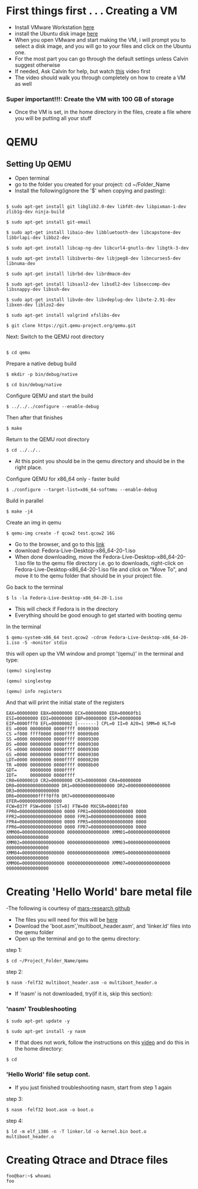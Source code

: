 # First things first . . . Creating a VM
- Install VMware Workstation [here](https://www.vmware.com/products/workstation-player.html?utm_source=google&utm_medium=cpc&utm_term=engine:google|campaignid:13610504138|adid:656589288205|gclid:Cj0KCQjw4s-kBhDqARIsAN-ipH0HN2NLcIGmq_ZLDY0SrQMqLLjJsfu5uyJx-RztLYwtSb3ORI4CSFIaAgtvEALw_wcB&gad=1&gclid=Cj0KCQjw4s-kBhDqARIsAN-ipH0HN2NLcIGmq_ZLDY0SrQMqLLjJsfu5uyJx-RztLYwtSb3ORI4CSFIaAgtvEALw_wcB)
- install the Ubuntu disk image [here](https://ubuntu.com/desktop)
- When you open VMware and start making the VM, i will prompt you to select a disk image, and you will go to your files and click on the Ubuntu one.
- For the most part you can go through the default settings unless Calvin suggest otherwise
- If needed, Ask Calvin for help, but watch [this](https://www.youtube.com/watch?v=DMOiiooXjTw&t=1114s) video first
- The video should walk you through completely on how to create a VM as well
### Super important!!!: Create the VM with 100 GB of storage
- Once the VM is set, in the home directory in the files, create a file where you will be putting all your stuff
 
# QEMU
## Setting Up QEMU

- Open terminal
- go to the folder you created for your project: cd ~/Folder_Name 
- Install the following(ignore the '$' when copying and pasting):
```console

$ sudo apt-get install git libglib2.0-dev libfdt-dev libpixman-1-dev zlib1g-dev ninja-build

$ sudo apt-get install git-email

$ sudo apt-get install libaio-dev libbluetooth-dev libcapstone-dev libbrlapi-dev libbz2-dev

$ sudo apt-get install libcap-ng-dev libcurl4-gnutls-dev libgtk-3-dev

$ sudo apt-get install libibverbs-dev libjpeg8-dev libncurses5-dev libnuma-dev

$ sudo apt-get install librbd-dev librdmacm-dev

$ sudo apt-get install libsasl2-dev libsdl2-dev libseccomp-dev libsnappy-dev libssh-dev

$ sudo apt-get install libvde-dev libvdeplug-dev libvte-2.91-dev libxen-dev liblzo2-dev

$ sudo apt-get install valgrind xfslibs-dev

$ git clone https://git.qemu-project.org/qemu.git
```

Next: Switch to the QEMU root directory
```console

$ cd qemu
```
Prepare a native debug build
```console
$ mkdir -p bin/debug/native

$ cd bin/debug/native
```
Configure QEMU and start the build
```console
$ ../../../configure --enable-debug
```
Then after that finishes
```console
$ make
```
Return to the QEMU root directory
```console
$ cd ../../..
```
- At this point you should be in the qemu directory and should be in the right place.

Configure QEMU for x86_64 only - faster build
```console
$ ./configure --target-list=x86_64-softmmu --enable-debug
```
Build in parallel 
```console
$ make -j4
```
Create an img in qemu
```console
$ qemu-img create -f qcow2 test.qcow2 16G
```
- Go to the browser, and go to this [link](https://dl.fedoraproject.org/pub/archive/fedora/linux/releases/20/Live/x86_64/)
- download: Fedora-Live-Desktop-x86_64-20-1.iso
- When done downloading, move the Fedora-Live-Desktop-x86_64-20-1.iso file to the qemu file directory i.e. go to downloads, right-click on Fedora-Live-Desktop-x86_64-20-1.iso file and click on "Move To", and move it to the qemu folder that should be in your project file.

Go back to the terminal
```console
$ ls -la Fedora-Live-Desktop-x86_64-20-1.iso
```
-  This will check if Fedora is in the directory
-  Everything should be good enough to get started with booting qemu

In the terminal 
```console
$ qemu-system-x86_64 test.qcow2 -cdrom Fedora-Live-Desktop-x86_64-20-1.iso -S -monitor stdio
```
this will open up the VM window and prompt '(qemu)' in the terminal and type:
```console
(qemu) singlestep

(qemu) singlestep

(qemu) info registers
```
And that will print the initial state of the registers
```console
EAX=00000000 EBX=00000000 ECX=00000000 EDX=00060fb1
ESI=00000000 EDI=00000000 EBP=00000000 ESP=00000000
EIP=0000fff0 EFL=00000002 [-------] CPL=0 II=0 A20=1 SMM=0 HLT=0
ES =0000 00000000 0000ffff 00009300
CS =f000 ffff0000 0000ffff 00009b00
SS =0000 00000000 0000ffff 00009300
DS =0000 00000000 0000ffff 00009300
FS =0000 00000000 0000ffff 00009300
GS =0000 00000000 0000ffff 00009300
LDT=0000 00000000 0000ffff 00008200
TR =0000 00000000 0000ffff 00008b00
GDT=     00000000 0000ffff
IDT=     00000000 0000ffff
CR0=60000010 CR2=00000000 CR3=00000000 CR4=00000000
DR0=0000000000000000 DR1=0000000000000000 DR2=0000000000000000 DR3=0000000000000000 
DR6=00000000ffff0ff0 DR7=0000000000000400
EFER=0000000000000000
FCW=037f FSW=0000 [ST=0] FTW=00 MXCSR=00001f80
FPR0=0000000000000000 0000 FPR1=0000000000000000 0000
FPR2=0000000000000000 0000 FPR3=0000000000000000 0000
FPR4=0000000000000000 0000 FPR5=0000000000000000 0000
FPR6=0000000000000000 0000 FPR7=0000000000000000 0000
XMM00=0000000000000000 0000000000000000 XMM01=0000000000000000 0000000000000000
XMM02=0000000000000000 0000000000000000 XMM03=0000000000000000 0000000000000000
XMM04=0000000000000000 0000000000000000 XMM05=0000000000000000 0000000000000000
XMM06=0000000000000000 0000000000000000 XMM07=0000000000000000 0000000000000000
```
# Creating 'Hello World' bare metal file 
-The following is courtesy of [mars-research github](https://mars-research.github.io/posts/2020/10/hello-world-on-bare-metal/#linker-script)

- The files you will need for this will be [here](https://github.com/brandon-r-h/Hitchhikers-Guide-To-Astarte/tree/main/Utils/Hello_World_Files)
- Download the 'boot.asm','multiboot_header.asm', and 'linker.ld' files into the qemu folder 
- Open up the terminal and go to the qemu directory:

step 1:
```console
$ cd ~/Project_Folder_Name/qemu
```
step 2:
```console
$ nasm -felf32 multiboot_header.asm -o multiboot_header.o
```
- If 'nasm' is not downloaded, try(if it is, skip this section):

### 'nasm' Troubleshooting
```console
$ sudo apt-get update -y

$ sudo apt-get install -y nasm
```
- If that does not work, follow the instructions on this [video](https://youtu.be/4Gl9rjzjZeA) and do this in the home directory:
```console
$ cd
```
### 'Hello World' file setup cont.
- If you just finished troubleshooting nasm, start from step 1 again

step 3:
```console
$ nasm -felf32 boot.asm -o boot.o
```
step 4:
```console
$ ld -m elf_i386 -n -T linker.ld -o kernel.bin boot.o multiboot_header.o
```

# Creating Qtrace and Dtrace files

```console
foo@bar:~$ whoami
foo
```


